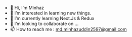 - 👋 Hi, I’m Minhaz
- 👀 I’m interested in learning new things.
- 🌱 I’m currently learning Next.Js & Redux
- 💞️ I’m looking to collaborate on ...
- 📫 How to reach me  : md.minhazuddin2597@gmail.com

<!---
minhaz50/minhaz50 is a ✨ special ✨ repository because its `README.md` (this file) appears on your GitHub profile.
You can click the Preview link to take a look at your changes.
--->
